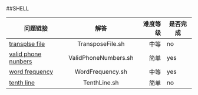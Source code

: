 ##SHELL

问题链接|解答|难度等级|是否完成
--|:--:|--:|--
[transplse file ](https://leetcode-cn.com/problems/transpose-file/)|TransposeFile.sh|中等|no|
[valid phone nunbers ](https://leetcode-cn.com/problems/valid-phone-numbers/)|ValidPhoneNumbers.sh|简单|yes
[word frequency](https://leetcode-cn.com/problems/word-frequency/)|WordFrequency.sh|中等|yes
[tenth line](https://leetcode-cn.com/problems/tenth-line/)|TenthLine.sh|简单|no
